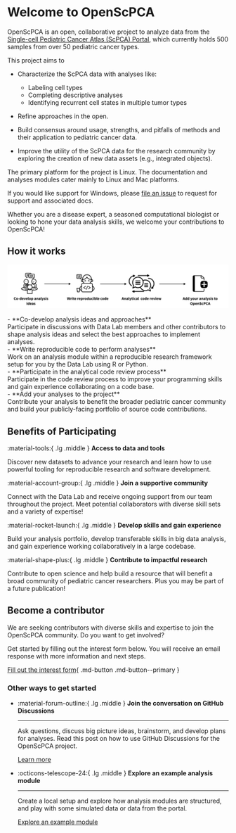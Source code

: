 # Welcome to OpenScPCA

OpenScPCA is an open, collaborative project to analyze data from the [Single-cell Pediatric Cancer Atlas (ScPCA) Portal](https://scpca.alexslemonade.org/), which currently holds 500 samples from over 50 pediatric cancer types. 

This project aims to 

- Characterize the ScPCA data with analyses like:
    - Labeling cell types
    - Completing descriptive analyses
    - Identifying recurrent cell states in multiple tumor types

- Refine approaches in the open.

- Build consensus around usage, strengths, and pitfalls of methods and their application to pediatric cancer data.

- Improve the utility of the ScPCA data for the research community by exploring the creation of new data assets (e.g., integrated objects).

The primary platform for the project is Linux.
The documentation and analyses modules cater mainly to Linux and Mac platforms.

If you would like support for Windows, please [file an issue](https://github.com/AlexsLemonade/OpenScPCA-analysis/issues/new?assignees=&labels=docs-request&projects=&template=04-docs-request.yml&title=Docs+request%3A) to request for support and associated docs.

Whether you are a disease expert, a seasoned computational biologist or looking to hone your data analysis skills, we welcome your contributions to OpenScPCA!


## How it works

![how-it-works](./img/how-it-works.png)

<div class ="grid" markdown>

<div markdown>
- **Co-develop analysis ideas and approaches** <br/> Participate in discussions with Data Lab members and other contributors to shape analysis ideas and select the best approaches to implement analyses.
</div>

<div markdown>
- **Write reproducible code to perform analyses** <br/> Work on an analysis module within a reproducible research framework setup for you by the Data Lab using R or Python.
</div>

<div markdown>
- **Participate in the analytical code review process** <br/> Participate in the code review process to improve your programming skills and gain experience collaborating on a code base.
</div>

<div markdown>
- **Add your analyses to the project** <br/> Contribute your analysis to benefit the broader pediatric cancer community and build your publicly-facing portfolio of source code contributions.
</div>

</div>


## Benefits of Participating

:material-tools:{ .lg .middle }
**Access to data and tools**

Discover new datasets to advance your research and learn how to use powerful tooling for reproducible research and software development.

:material-account-group:{ .lg .middle }
**Join a supportive community**

Connect with the Data Lab and receive ongoing support from our team throughout the project. Meet potential collaborators with diverse skill sets and a variety of expertise!

:material-rocket-launch:{ .lg .middle }
**Develop skills and gain experience**

Build your analysis portfolio, develop transferable skills in big data analysis, and gain experience working collaboratively in a large codebase. 

:material-shape-plus:{ .lg .middle }
**Contribute to impactful research**

Contribute to open science and help build a resource that will benefit a broad community of pediatric cancer researchers. Plus you may be part of a future publication!


## Become a contributor

We are seeking contributors with diverse skills and expertise to join the OpenScPCA community. Do you want to get involved?

Get started by filling out the interest form below. You will receive an email response with more information and next steps.

[Fill out the interest form](#){ .md-button .md-button--primary }


### Other ways to get started

<div class ="grid cards" markdown>

-   :material-forum-outline:{ .lg .middle } __Join the conversation on GitHub Discussions__

    ---

    Ask questions, discuss big picture ideas, brainstorm, and develop plans for analyses. Read this post on how to use GitHub Discussions for the OpenScPCA project.

    [Learn more](./communications-tools/tools-for-communication.md#github-discussions)

-   :octicons-telescope-24:{ .lg .middle } __Explore an example analysis module__

    ---
    
    Create a local setup and explore how analysis modules are structured, and play with some simulated data or data from the portal.
    
    [Explore an example module](STUB_LINK)

</div>
